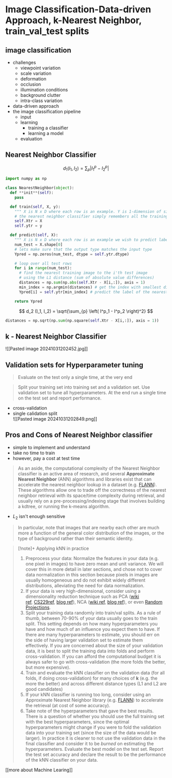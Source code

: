 # Image Classification-Data-driven Approach, k-Nearest Neighbor, train_val_test splits

## image classification

- challenges
	- viewpoint variation
	- scale variation
	- deformation
	- occlusion
	- illumination conditions
	- background clutter
	- intra-class variation
- data-driven approach
- the image classification pipeline
	- input
	- learning
		- training a classifier
		- learning a model
	- evaluation

## Nearest Neighbor Classifier

$$
d_1 (I_1, I_2) = \sum_{p} \left| I^p_1 - I^p_2 \right|
$$

```python
import numpy as np

class NearestNeighbor(object):  
  def **init**(self):  
    pass

  def train(self, X, y):  
    """ X is N x D where each row is an example. Y is 1-dimension of size N """  
    # the nearest neighbor classifier simply remembers all the training data  
    self.Xtr = X  
    self.ytr = y

  def predict(self, X):  
    """ X is N x D where each row is an example we wish to predict label for """  
    num_test = X.shape[0]  
    # lets make sure that the output type matches the input type  
    Ypred = np.zeros(num_test, dtype = self.ytr.dtype)

    # loop over all test rows
    for i in range(num_test):
      # find the nearest training image to the i'th test image
      # using the L1 distance (sum of absolute value differences)
      distances = np.sum(np.abs(self.Xtr - X[i,:]), axis = 1)
      min_index = np.argmin(distances) # get the index with smallest distance
      Ypred[i] = self.ytr[min_index] # predict the label of the nearest example

    return Ypred
```

$$
d_2 (I_1, I_2) = \sqrt{\sum_{p} \left( I^p_1 - I^p_2 \right)^2}
$$

```python
distances = np.sqrt(np.sum(np.square(self.Xtr - X[i,:]), axis = 1))
```

## k - Nearest Neighbor Classifier

![[Pasted image 20241031202452.jpg]]

## Validation sets for Hyperparameter tuning

> Evaluate on the test only a single time, at the very end

>Split your training set into training set and a validation set. Use validation set to tune all hyperparameters. At the end run a single time on the test set and report performance.

- cross-validation
- single calidation split  
![[Pasted image 20241031202849.png]]

## Pros and Cons of Nearest Neighbor classifier

- simple to implement and understand
- take no time to train
- however, pay a cost at test time

>As an aside, the computational complexity of the Nearest Neighbor classifier is an active area of research, and several **Approximate Nearest Neighbor** (ANN) algorithms and libraries exist that can accelerate the nearest neighbor lookup in a dataset (e.g. [FLANN](https://github.com/mariusmuja/flann)). These algorithms allow one to trade off the correctness of the nearest neighbor retrieval with its space/time complexity during retrieval, and usually rely on a pre-processing/indexing stage that involves building a kdtree, or running the k-means algorithm.

- $\displaystyle L_{2}$ isn't enough sensitive

>In particular, note that images that are nearby each other are much more a function of the general color distribution of the images, or the type of background rather than their semantic identity.

> [!note]+ Applying kNN in practice
> 1. Preprocess your data: Normalize the features in your data (e.g. one pixel in images) to have zero mean and unit variance. We will cover this in more detail in later sections, and chose not to cover data normalization in this section because pixels in images are usually homogeneous and do not exhibit widely different distributions, alleviating the need for data normalization.
> 2. If your data is very high-dimensional, consider using a dimensionality reduction technique such as PCA ([wiki ref](https://en.wikipedia.org/wiki/Principal_component_analysis), [CS229ref](http://cs229.stanford.edu/notes/cs229-notes10.pdf), [blog ref](https://web.archive.org/web/20150503165118/http://www.bigdataexaminer.com:80/understanding-dimensionality-reduction-principal-component-analysis-and-singular-value-decomposition/)), NCA ([wiki ref](https://en.wikipedia.org/wiki/Neighbourhood_components_analysis), [blog ref](https://kevinzakka.github.io/2020/02/10/nca/)), or even [Random Projections](https://scikit-learn.org/stable/modules/random_projection.html).
> 3. Split your training data randomly into train/val splits. As a rule of thumb, between 70-90% of your data usually goes to the train split. This setting depends on how many hyperparameters you have and how much of an influence you expect them to have. If there are many hyperparameters to estimate, you should err on the side of having larger validation set to estimate them effectively. If you are concerned about the size of your validation data, it is best to split the training data into folds and perform cross-validation. If you can afford the computational budget it is always safer to go with cross-validation (the more folds the better, but more expensive).
> 4. Train and evaluate the kNN classifier on the validation data (for all folds, if doing cross-validation) for many choices of **k** (e.g. the more the better) and across different distance types (L1 and L2 are good candidates)
> 5. If your kNN classifier is running too long, consider using an Approximate Nearest Neighbor library (e.g. [FLANN](https://github.com/mariusmuja/flann)) to accelerate the retrieval (at cost of some accuracy).
> 6. Take note of the hyperparameters that gave the best results. There is a question of whether you should use the full training set with the best hyperparameters, since the optimal hyperparameters might change if you were to fold the validation data into your training set (since the size of the data would be larger). In practice it is cleaner to not use the validation data in the final classifier and consider it to be _burned_ on estimating the hyperparameters. Evaluate the best model on the test set. Report the test set accuracy and declare the result to be the performance of the kNN classifier on your data.

[[more about Machine Learing]]
